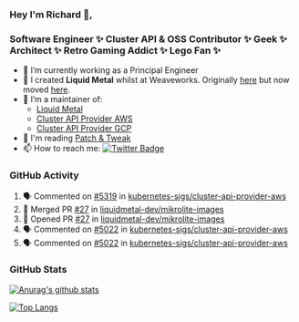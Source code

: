 ### Hey I'm Richard 👋, 

<h3 align="left">Software Engineer ✨ Cluster API & OSS Contributor ✨ Geek ✨ Architect ✨ Retro Gaming Addict ✨ Lego Fan ✨</h3>

- 🔭 I’m currently working as a Principal Engineer
- 📯 I created **Liquid Metal** whilst at Weaveworks. Originally [here](https://github.com/weaveworks-liquidmetal) but now moved [here](https://github.com/liquidmetal-dev).
- 👯 I’m a maintainer of:
  -  [Liquid Metal](https://github.com/liquidmetal-dev)
  -  [Cluster API Provider AWS](https://github.com/kubernetes-sigs/cluster-api-provider-aws)
  -  [Cluster API Provider GCP](https://github.com/kubernetes-sigs/cluster-api-provider-gcp)
- 💬 I'm reading [Patch & Tweak](https://bjooks.com/products/patch-tweak-exploring-modular-synthesis)
- 📫 How to reach me: [![Twitter Badge](https://img.shields.io/badge/-@fruit_case-00acee?style=flat&logo=Twitter&logoColor=white)](https://twitter.com/intent/follow?screen_name=fruit_case "Follow on Twitter")

### GitHub Activity 

<!--START_SECTION:activity-->
1. 🗣 Commented on [#5319](https://github.com/kubernetes-sigs/cluster-api-provider-aws/pull/5319#issuecomment-2710180541) in [kubernetes-sigs/cluster-api-provider-aws](https://github.com/kubernetes-sigs/cluster-api-provider-aws)
2. 🎉 Merged PR [#27](https://github.com/liquidmetal-dev/mikrolite-images/pull/27) in [liquidmetal-dev/mikrolite-images](https://github.com/liquidmetal-dev/mikrolite-images)
3. 💪 Opened PR [#27](https://github.com/liquidmetal-dev/mikrolite-images/pull/27) in [liquidmetal-dev/mikrolite-images](https://github.com/liquidmetal-dev/mikrolite-images)
4. 🗣 Commented on [#5022](https://github.com/kubernetes-sigs/cluster-api-provider-aws/pull/5022#issuecomment-2703386678) in [kubernetes-sigs/cluster-api-provider-aws](https://github.com/kubernetes-sigs/cluster-api-provider-aws)
5. 🗣 Commented on [#5022](https://github.com/kubernetes-sigs/cluster-api-provider-aws/pull/5022#issuecomment-2703154552) in [kubernetes-sigs/cluster-api-provider-aws](https://github.com/kubernetes-sigs/cluster-api-provider-aws)
<!--END_SECTION:activity-->

### GitHub Stats

[![Anurag's github stats](https://github-readme-stats.vercel.app/api?username=richardcase&count_private=true&show_icons=true)](https://github.com/anuraghazra/github-readme-stats)

[![Top Langs](https://github-readme-stats.vercel.app/api/top-langs/?username=richardcase&hide=html&layout=compact)](https://github.com/anuraghazra/github-readme-stats)
